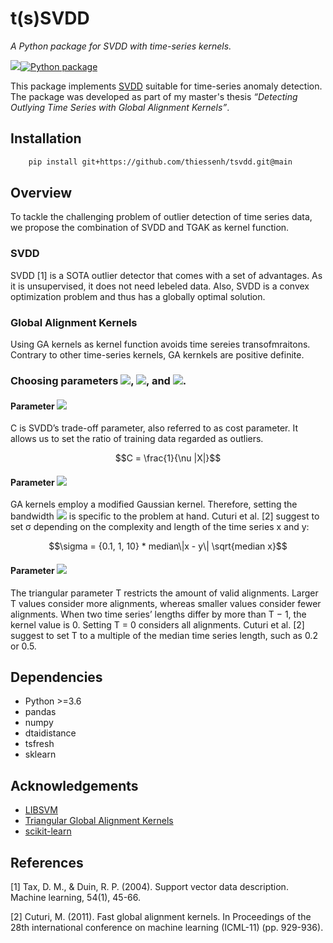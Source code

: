 # t(s)SVDD
_A Python package for SVDD with time-series kernels._

[![][docs-img]][docs-url][![Python package](https://github.com/thiessenh/tsvdd/actions/workflows/python-package.yml/badge.svg?branch=main)](https://github.com/thiessenh/tsvdd/actions/workflows/python-package.yml)

This package implements [SVDD](https://en.wikipedia.org/wiki/One-class_classification) suitable for time-series anomaly detection. The package was developed as part of my master's thesis _“Detecting Outlying Time Series with Global Alignment Kernels”_.

## Installation
```bash
	pip install git+https://github.com/thiessenh/tsvdd.git@main
```
## Overview
To tackle the challenging problem of outlier detection of time series data, we propose the combination of SVDD and TGAK as kernel function.

### SVDD
SVDD [1] is a SOTA outlier detector that comes with a set of advantages. As it is unsupervised, it does not need lebeled data. Also, SVDD is a convex optimization problem and thus has a globally optimal solution.
### Global Alignment Kernels
Using GA kernels as kernel function avoids time sereies transofmraitons. Contrary to other time-series kernels, GA kernkels are positive definite.

### Choosing parameters <img src="https://render.githubusercontent.com/render/math?math=C">, <img src="https://render.githubusercontent.com/render/math?math=\sigma">, and <img src="https://render.githubusercontent.com/render/math?math=T">.

#### Parameter <img src="https://render.githubusercontent.com/render/math?math=C">
C is SVDD’s trade-off parameter, also referred to as cost parameter. It allows us to set the ratio of training data regarded as outliers.
```math
C = \frac{1}{\nu |X|}
```

#### Parameter <img src="https://render.githubusercontent.com/render/math?math=\sigma">
GA kernels employ a modified Gaussian kernel. Therefore, setting the bandwidth <img src="https://render.githubusercontent.com/render/math?math=\sigma"> is specific to the problem at hand. Cuturi et al. [2] suggest to set σ depending on the complexity and length of the time series x and y:
```math
\sigma = {0.1, 1, 10} * median\|x - y\| \sqrt{median x}
```

#### Parameter <img src="https://render.githubusercontent.com/render/math?math=T">
The triangular parameter T restricts the amount of valid alignments. Larger T values consider more alignments, whereas smaller values consider fewer alignments. 
When two time series’ lengths differ by more than T − 1, the kernel value is 0. Setting T = 0 considers all alignments. Cuturi et al. [2] suggest to set T to a multiple of the median time series length, such as 0.2 or 0.5.

## Dependencies

- Python >=3.6
- pandas
- numpy 
- dtaidistance
- tsfresh
- sklearn

## Acknowledgements
- [LIBSVM](https://www.csie.ntu.edu.tw/~cjlin/libsvm/)
- [Triangular Global Alignment Kernels](https://marcocuturi.net/GA.html)
- [scikit-learn](https://scikit-learn.org/)


[docs-img]: https://img.shields.io/badge/docs-master-blue.svg
[docs-url]: https://thiessenh.github.io/tsvdd/

## References 
[1] Tax, D. M., & Duin, R. P. (2004). Support vector data description. Machine learning, 54(1), 45-66.

[2] Cuturi, M. (2011). Fast global alignment kernels. In Proceedings of the 28th international conference on machine learning (ICML-11) (pp. 929-936).
